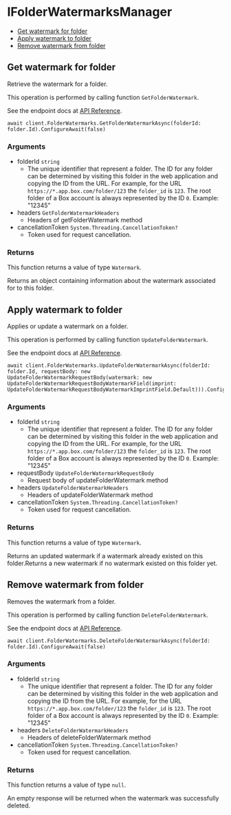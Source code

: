 # IFolderWatermarksManager


- [Get watermark for folder](#get-watermark-for-folder)
- [Apply watermark to folder](#apply-watermark-to-folder)
- [Remove watermark from folder](#remove-watermark-from-folder)

## Get watermark for folder

Retrieve the watermark for a folder.

This operation is performed by calling function `GetFolderWatermark`.

See the endpoint docs at
[API Reference](https://developer.box.com/reference/get-folders-id-watermark/).

<!-- sample get_folders_id_watermark -->
```
await client.FolderWatermarks.GetFolderWatermarkAsync(folderId: folder.Id).ConfigureAwait(false)
```

### Arguments

- folderId `string`
  - The unique identifier that represent a folder.  The ID for any folder can be determined by visiting this folder in the web application and copying the ID from the URL. For example, for the URL `https://*.app.box.com/folder/123` the `folder_id` is `123`.  The root folder of a Box account is always represented by the ID `0`. Example: "12345"
- headers `GetFolderWatermarkHeaders`
  - Headers of getFolderWatermark method
- cancellationToken `System.Threading.CancellationToken?`
  - Token used for request cancellation.


### Returns

This function returns a value of type `Watermark`.

Returns an object containing information about the
watermark associated for to this folder.


## Apply watermark to folder

Applies or update a watermark on a folder.

This operation is performed by calling function `UpdateFolderWatermark`.

See the endpoint docs at
[API Reference](https://developer.box.com/reference/put-folders-id-watermark/).

<!-- sample put_folders_id_watermark -->
```
await client.FolderWatermarks.UpdateFolderWatermarkAsync(folderId: folder.Id, requestBody: new UpdateFolderWatermarkRequestBody(watermark: new UpdateFolderWatermarkRequestBodyWatermarkField(imprint: UpdateFolderWatermarkRequestBodyWatermarkImprintField.Default))).ConfigureAwait(false)
```

### Arguments

- folderId `string`
  - The unique identifier that represent a folder.  The ID for any folder can be determined by visiting this folder in the web application and copying the ID from the URL. For example, for the URL `https://*.app.box.com/folder/123` the `folder_id` is `123`.  The root folder of a Box account is always represented by the ID `0`. Example: "12345"
- requestBody `UpdateFolderWatermarkRequestBody`
  - Request body of updateFolderWatermark method
- headers `UpdateFolderWatermarkHeaders`
  - Headers of updateFolderWatermark method
- cancellationToken `System.Threading.CancellationToken?`
  - Token used for request cancellation.


### Returns

This function returns a value of type `Watermark`.

Returns an updated watermark if a watermark already
existed on this folder.Returns a new watermark if no watermark existed on
this folder yet.


## Remove watermark from folder

Removes the watermark from a folder.

This operation is performed by calling function `DeleteFolderWatermark`.

See the endpoint docs at
[API Reference](https://developer.box.com/reference/delete-folders-id-watermark/).

<!-- sample delete_folders_id_watermark -->
```
await client.FolderWatermarks.DeleteFolderWatermarkAsync(folderId: folder.Id).ConfigureAwait(false)
```

### Arguments

- folderId `string`
  - The unique identifier that represent a folder.  The ID for any folder can be determined by visiting this folder in the web application and copying the ID from the URL. For example, for the URL `https://*.app.box.com/folder/123` the `folder_id` is `123`.  The root folder of a Box account is always represented by the ID `0`. Example: "12345"
- headers `DeleteFolderWatermarkHeaders`
  - Headers of deleteFolderWatermark method
- cancellationToken `System.Threading.CancellationToken?`
  - Token used for request cancellation.


### Returns

This function returns a value of type `null`.

An empty response will be returned when the watermark
was successfully deleted.


